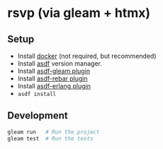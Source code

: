 # rsvp (via gleam + htmx)

## Setup 

  * Install [docker](https://docs.docker.com/get-docker/) (not required, but recommended)
  * Install [asdf](https://github.com/asdf-vm/asdf) version manager.
  * Install [asdf-gleam plugin](https://github.com/asdf-community/asdf-gleam)
  * Install [asdf-rebar plugin](https://github.com/Stratus3D/asdf-rebar)
  * Install [asdf-erlang plugin](https://github.com/asdf-vm/asdf-erlang)
  * `asdf install`

## Development

```sh
gleam run   # Run the project
gleam test  # Run the tests
```
